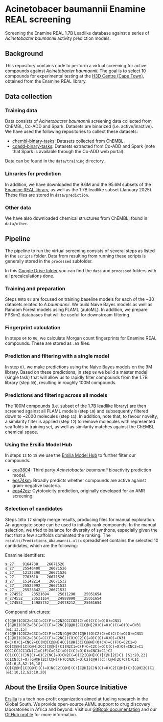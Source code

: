 # Acinetobacer baumannii Enamine REAL screening
Screening the Enamine REAL 1.7B Leadlike database against a series of _Acinetobacter baumannii_ activity prediction models.

## Background

This repository contains code to perform a virtual screening for active compounds against _Acinetobacter baumannii_. The goal is to select 10 compounds for experimental testing at the [H3D Centre (Cape Town)](https://h3d.uct.ac.za/), obtained from the Enamine REAL library.

## Data collection

### Training data

Data consists of _Acinetobacter baumannii_ screening data collected from ChEMBL, Co-ADD and Spark. Datasets are binarized (i.e. active/inactive). We have used the following repositories to collect these datasets:

- [chembl-binary-tasks](https://github.com/ersilia-os/chembl-binary-tasks): Datasets collected from ChEMBL.
- [coadd-binary-tasks](https://github.com/ersilia-os/coadd-binary-tasks): Datasets extracted from Co-ADD and Spark (note that Spark is available through the Co-ADD web portal).

Data can be found in the `data/training` directory.

### Libraries for prediction

In addition, we have downloaded the 9.6M and the 95.6M subsets of the [Enamine REAL library](https://enamine.net/compound-collections/real-compounds/real-database-subsets), as well as the 1.7B leadlike subset (January 2025). These files are stored in `data/prediction`.

### Other data

We have also downloaded chemical structures from ChEMBL, found in `data/other`.

## Pipeline

The pipeline to run the virtual screening consists of several steps as listed in the `scripts` folder. Data from resulting from running these scripts is generally stored in the `processed` subfolder.

In this [Google Drive folder](https://drive.google.com/drive/folders/1I_0J3gYGC8oC_1xhg6rmYp576mEja5x1?usp=drive_link) you can find the `data` and `processed` folders with all precalculations done.

### Training and preparation

Steps `00`to `03` are focused on training baseline models for each of the ~30 datasets related to _A.baumannii_. We build Naive Bayes models as well as Random Forest models using FLAML (autoML). In addition, we prepare FPSim2 databases that will be useful for downstream filtering. 

### Fingerprint calculation

In steps `04` to `06`, we calculate Morgan count fingerprints for Enamine REAL compounds. These are stored as `.h5` files.

### Prediction and filtering with a single model

In step `07`, we make predictions using the Naive Bayes models on the 9M library. Based on these predictions, in step `08` we build a master model (single task) that will allow us to rapidly filter compounds from the 1.7B library (step `09`), resulting in roughly 100M compounds.

### Predictions and filtering across all models

The 100M compounds (i.e. subset of the 1.7B leadlike library) are then screened against all FLAML models (step `10`) and subsequently filtered down to ~2000 molecules (step `11`). In addition, note that, to favour novelty, a similarity filter is applied (step `12`) to remove molecules with represented scaffolds in training set, as well as similarity matches against the ChEMBL chemical space.

### Using the Ersilia Model Hub

In steps `13` to `15` we use the [Ersilia Model Hub](https://github.com/ersilia-os/ersilia) to further filter our compounds.

* [eos3804](https://github.com/ersilia-os/eos3804): Third party _Acinetobacter baumannii_ bioactivity prediction model.
* [eos74km](https://github.com/ersilia-os/eos74km): Broadly predicts whether compounds are active against gram-negative bacteria.
* [eos42ez](https://github.com/ersilia-os/eos42ez): Cytotoxicity prediction, originally developed for an AMR screening.

### Selection of candidates

Steps `16`to `17` simply merge results, producing files for manual exploration. An aggregate score can be used to initially rank compounds. In the manual selection, we tried to balance for diversity of synthons, especially given the fact that a few scaffolds dominated the ranking. The `results/Predictions_Abaumannii.xlsx` spreadsheet contains the selected 10 candidates, which are the following:

Enamine identifiers:

```text
s_27____9164738____26671526
s_27____25546400____26671526
s_27____12122390____26671526
s_27____7763618____26671526
s_27____15142214____26671532
s_27____25522992____26671532
s_27____25523342____26671532
m_274552____23521694____25011290____25051654
m_274552____23521164____24988990____25051654
m_274552____14985752____24978212____25051654
```

Compound structures:

```text
C[C@H]1COC2=C3C(=CC(F)=C2N2CCCCO2)C(=O)C(C(=O)O)=CN31
C[C@H]1COC2=C3C(=CC(F)=C2NC[C@@H]2C[C@H]2O)C(=O)C(C(=O)O)=CN31 |&1:13,15|
C[C@H]1COC2=C3C(=CC(F)=C2N[C@H]2C[C@H](O)C2)C(=O)C(C(=O)O)=CN31
C[C@H]1COC2=C3C(=CC(F)=C2NC2(CO)CC2)C(=O)C(C(=O)O)=CN31
O=C(O)C1=CNC2=CC(N3[C@@H]4CC[C@H]3C[C@@H](O)C4)=C(F)C=C2C1=O
CO[C@@H]1C[C@H]2CC[C@@H](C1)N2C1=C(F)C=C2C(=O)C(C(=O)O)=CNC2=C1
COC1CC2CC1CN(C1=C(F)C=C3C(=O)C(C(=O)O)=CNC3=C1)C2
CC1CCCC(C)N(C(=O)C2CNC(=O)CN2C(=O)C2[C@H](C)[C@H]2C)C1 |&1:20,22|
CC1CN(C(=O)[C@@H]2C[C@H](F)CCN2C(=O)C2[C@H](C)[C@H]2C)C(C)C1C |&1:6,8,&2:16,18|
CO[C@@H]1C[C@H](C(=O)NCC2[C@H](C)[C@H]2C)N(C(=O)C2[C@H](C)[C@H]2C)C1 |&1:10,12,&2:18,20|
```

## About the Ersilia Open Source Initiative

[Ersilia](https://ersilia.io) is a tech non-profit organization aimed at fueling research in the Global South. We provide open-source AI/ML support to drug discovery laboratories in Africa and beyond. Visit our [GitBook documentation](https://ersilia.gitbook.io) and our [GitHub profile](https://github.com/ersilia-os) for more information.  